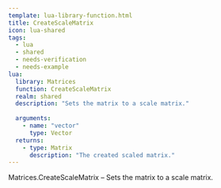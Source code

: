 ```yaml
---
template: lua-library-function.html
title: CreateScaleMatrix
icon: lua-shared
tags:
  - lua
  - shared
  - needs-verification
  - needs-example
lua:
  library: Matrices
  function: CreateScaleMatrix
  realm: shared
  description: "Sets the matrix to a scale matrix."
  
  arguments:
    - name: "vector"
      type: Vector
  returns:
    - type: Matrix
      description: "The created scaled matrix."
---
```


<div class="lua__search__keywords">
Matrices.CreateScaleMatrix &#x2013; Sets the matrix to a scale matrix.
</div>
